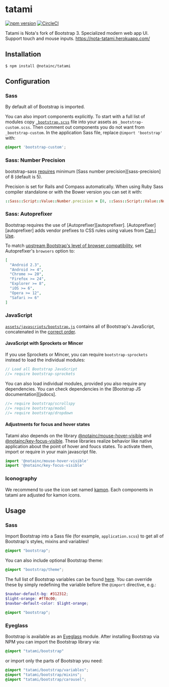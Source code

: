 # tatami
[![npm version](https://img.shields.io/npm/v/@notainc/tatami.svg?style=flat)](https://www.npmjs.com/package/bootstrap-sass)
[![CircleCI](https://circleci.com/gh/nota/tatami/tree/master.svg?style=svg)](https://circleci.com/gh/nota/tatami/tree/master)

Tatami is Nota's fork of Bootstrap 3. Specialized modern web app UI. Support touch and mouse inputs. https://nota-tatami.herokuapp.com/

## Installation

```console
$ npm install @notainc/tatami
```

## Configuration

### Sass

By default all of Bootstrap is imported.

You can also import components explicitly. To start with a full list of modules copy
[`_bootstrap.scss`](assets/stylesheets/_bootstrap.scss) file into your assets as `_bootstrap-custom.scss`.
Then comment out components you do not want from `_bootstrap-custom`.
In the application Sass file, replace `@import 'bootstrap'` with:

```scss
@import 'bootstrap-custom';
```

### Sass: Number Precision

bootstrap-sass [requires](https://github.com/twbs/bootstrap-sass/issues/409) minimum [Sass number precision][sass-precision] of 8 (default is 5).

Precision is set for Rails and Compass automatically.
When using Ruby Sass compiler standalone or with the Bower version you can set it with:

```ruby
::Sass::Script::Value::Number.precision = [8, ::Sass::Script::Value::Number.precision].max
```

### Sass: Autoprefixer

Bootstrap requires the use of [Autoprefixer][autoprefixer].
[Autoprefixer][autoprefixer] adds vendor prefixes to CSS rules using values from [Can I Use](http://caniuse.com/).

To match [upstream Bootstrap's level of browser compatibility](http://getbootstrap.com/getting-started/#support), set Autoprefixer's `browsers` option to:
```json
[
  "Android 2.3",
  "Android >= 4",
  "Chrome >= 20",
  "Firefox >= 24",
  "Explorer >= 8",
  "iOS >= 6",
  "Opera >= 12",
  "Safari >= 6"
]
```

### JavaScript

[`assets/javascripts/bootstrap.js`](/assets/javascripts/bootstrap.js) contains all of Bootstrap's JavaScript,
concatenated in the [correct order](/assets/javascripts/bootstrap-sprockets.js).


#### JavaScript with Sprockets or Mincer

If you use Sprockets or Mincer, you can require `bootstrap-sprockets` instead to load the individual modules:

```js
// Load all Bootstrap JavaScript
//= require bootstrap-sprockets
```

You can also load individual modules, provided you also require any dependencies.
You can check dependencies in the [Bootstrap JS documentation][jsdocs].

```js
//= require bootstrap/scrollspy
//= require bootstrap/modal
//= require bootstrap/dropdown
```

#### Adjustments for focus and hover states

Tatami also depends on the library [@notainc/mouse-hover-visible](https://github.com/nota/mouse-hover-visible) and [@notainc/key-focus-visible](https://github.com/nota/key-focus-visible). These libraries realize behavior like native application about the point of hover and foucs states. To activate them, import or require in your main javascript file.
```js
import '@notainc/mouse-hover-visible'
import '@notainc/key-focus-visible'
```

### Iconography
We recommend to use the icon set named [kamon](https://github.com/nota/kamon). Each components in tatami are adjusted for kamon icons.


## Usage

### Sass

Import Bootstrap into a Sass file (for example, `application.scss`) to get all of Bootstrap's styles, mixins and variables!

```scss
@import "bootstrap";
```

You can also include optional Bootstrap theme:

```scss
@import "bootstrap/theme";
```

The full list of Bootstrap variables can be found [here](http://getbootstrap.com/customize/#less-variables). You can override these by simply redefining the variable before the `@import` directive, e.g.:

```scss
$navbar-default-bg: #312312;
$light-orange: #ff8c00;
$navbar-default-color: $light-orange;

@import "bootstrap";
```

### Eyeglass

Bootstrap is available as an [Eyeglass](https://github.com/sass-eyeglass/eyeglass) module. After installing Bootstrap via NPM you can import the Bootstrap library via:

```scss
@import "tatami/bootstrap"
```

or import only the parts of Bootstrap you need:

```scss
@import "tatami/bootstrap/variables";
@import "tatami/bootstrap/mixins";
@import "tatami/bootstrap/carousel";
```
